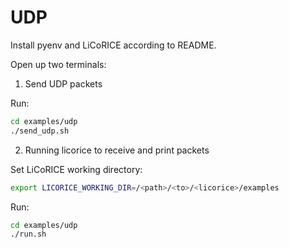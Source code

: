 # UDP

Install pyenv and LiCoRICE according to README.

Open up two terminals:

1. Send UDP packets

Run:

```bash
cd examples/udp
./send_udp.sh
```

2. Running licorice to receive and print packets

Set LiCoRICE working directory:

```bash
export LICORICE_WORKING_DIR=/<path>/<to>/<licorice>/examples
```

Run:

```bash
cd examples/udp
./run.sh
```
